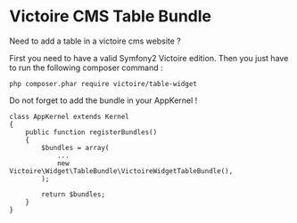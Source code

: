 Victoire CMS Table Bundle
============

Need to add a table in a victoire cms website ?

First you need to have a valid Symfony2 Victoire edition.
Then you just have to run the following composer command :

    php composer.phar require victoire/table-widget

Do not forget to add the bundle in your AppKernel !

    class AppKernel extends Kernel
    {
        public function registerBundles()
        {
            $bundles = array(
                ...
                new Victoire\Widget\TableBundle\VictoireWidgetTableBundle(),
            );

            return $bundles;
        }
    }
